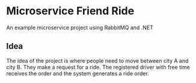 # Microservice Friend Ride
An example microservice project using RabbitMQ and .NET

## Idea
The idea of the project is where people need to move between city A and city B. They make a request for a ride.
The registered driver with free time receives the order and the system generates a ride order. 
